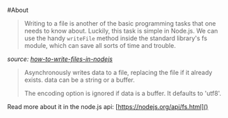 #About

>Writing to a file is another of the basic programming tasks that one needs to know about. Luckily, this task is simple in Node.js. We can use the handy `writeFile` method inside the standard library's fs module, which can save all sorts of time and trouble.

*source: [how-to-write-files-in-nodejs](https://docs.nodejitsu.com/articles/file-system/how-to-write-files-in-nodejs)*


>Asynchronously writes data to a file, replacing the file if it already exists. data can be a string or a buffer.
>
>The encoding option is ignored if data is a buffer. It defaults to 'utf8'.

Read more about it in the node.js api:
[https://nodejs.org/api/fs.html]()